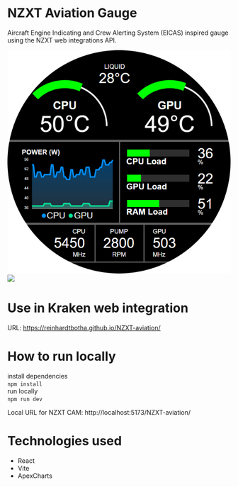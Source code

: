 # NZXT Aviation Gauge

Aircraft Engine Indicating and Crew Alerting System (EICAS) inspired gauge using the NZXT web integrations API.

<img src="Screenshot1.png" width=550 />
<img src="Recording1.gif" />

# Use in Kraken web integration

URL: https://reinhardtbotha.github.io/NZXT-aviation/

# How to run locally

install dependencies <br/>
`npm install` <br/>
run locally <br/>
`npm run dev`

Local URL for NZXT CAM: http://localhost:5173/NZXT-aviation/

# Technologies used

- React
- Vite
- ApexCharts
